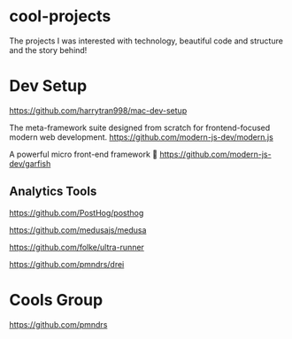 # cool-projects
The projects I was interested with technology, beautiful code and structure and the story behind!


# Dev Setup

https://github.com/harrytran998/mac-dev-setup


The meta-framework suite designed from scratch for frontend-focused modern web development.
https://github.com/modern-js-dev/modern.js


A powerful micro front-end framework 🚚
https://github.com/modern-js-dev/garfish


## Analytics Tools
https://github.com/PostHog/posthog


https://github.com/medusajs/medusa

https://github.com/folke/ultra-runner


https://github.com/pmndrs/drei


# Cools Group

https://github.com/pmndrs
